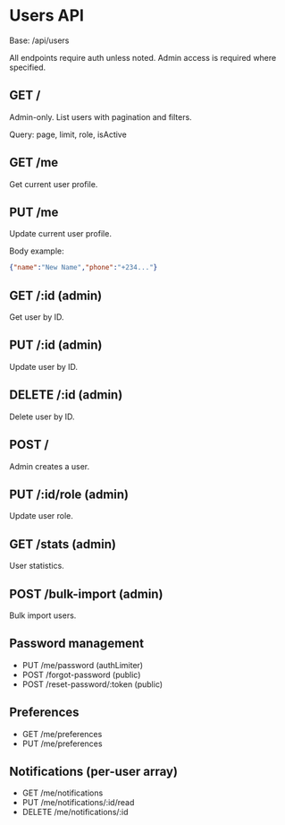 # Users API

Base: /api/users

All endpoints require auth unless noted. Admin access is required where specified.

## GET /
Admin-only. List users with pagination and filters.

Query: page, limit, role, isActive

## GET /me
Get current user profile.

## PUT /me
Update current user profile.

Body example:
```json
{"name":"New Name","phone":"+234..."}
```

## GET /:id (admin)
Get user by ID.

## PUT /:id (admin)
Update user by ID.

## DELETE /:id (admin)
Delete user by ID.

## POST /
Admin creates a user.

## PUT /:id/role (admin)
Update user role.

## GET /stats (admin)
User statistics.

## POST /bulk-import (admin)
Bulk import users.

## Password management
- PUT /me/password (authLimiter)
- POST /forgot-password (public)
- POST /reset-password/:token (public)

## Preferences
- GET /me/preferences
- PUT /me/preferences

## Notifications (per-user array)
- GET /me/notifications
- PUT /me/notifications/:id/read
- DELETE /me/notifications/:id